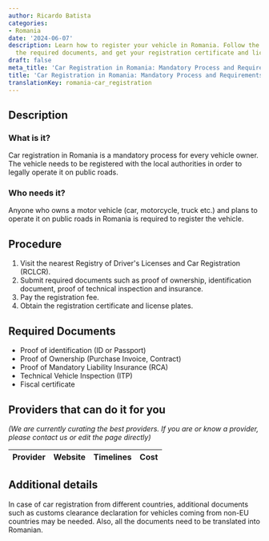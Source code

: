 ```yaml
---
author: Ricardo Batista
categories:
- Romania
date: '2024-06-07'
description: Learn how to register your vehicle in Romania. Follow the steps, submit
  the required documents, and get your registration certificate and license plates.
draft: false
meta_title: 'Car Registration in Romania: Mandatory Process and Requirements'
title: 'Car Registration in Romania: Mandatory Process and Requirements'
translationKey: romania-car_registration
---
```


## Description
### What is it?
Car registration in Romania is a mandatory process for every vehicle owner. The vehicle needs to be registered with the local authorities in order to legally operate it on public roads.

### Who needs it?
Anyone who owns a motor vehicle (car, motorcycle, truck etc.) and plans to operate it on public roads in Romania is required to register the vehicle.

## Procedure

1. Visit the nearest Registry of Driver's Licenses and Car Registration (RCLCR).
2. Submit required documents such as proof of ownership, identification document, proof of technical inspection and insurance.
3. Pay the registration fee.
4. Obtain the registration certificate and license plates.

## Required Documents

- Proof of identification (ID or Passport)
- Proof of Ownership (Purchase Invoice, Contract) 
- Proof of Mandatory Liability Insurance (RCA)
- Technical Vehicle Inspection (ITP)
- Fiscal certificate

## Providers that can do it for you

_(We are currently curating the best providers. If you are or know a provider, please contact us or edit the page directly)_

| Provider        |     Website     |     Timelines    |       Cost      |
| --------------- | --------------- |  :-------------: | :-------------: |

## Additional details
In case of car registration from different countries, additional documents such as customs clearance declaration for vehicles coming from non-EU countries may be needed. Also, all the documents need to be translated into Romanian.